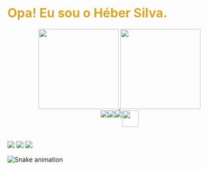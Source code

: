 <h1 style="color:#d9a525"> Opa! Eu sou o Héber Silva. </h1>
<div align="center">
  <a href="https://github.com/heber364">
  <img height="180em" src="https://github-readme-stats.vercel.app/api?username=heber364&show_icons=true&theme=codeSTACKr&include_all_commits=true&count_private=true&title_color=d9a525&locale=pt-br&icon_color=d9a525&bg_color=DEG,070709,161b18">
  <img height="180em" src="https://github-readme-stats.vercel.app/api/top-langs/?username=heber364&layout=compact&langs_count=7&theme=codeSTACKr&title_color=d9a525&locale=pt-br&icon_color=d9a525&bg_color=DEG,161b18,070709"/>
</div>
  
<div align="center" style="display:flex;align-itens:center;justify-content:center" >
    <img src="https://img.icons8.com/color/40/000000/html-5--v1.png"/>  
    <img src="https://img.icons8.com/color/40/000000/css3.png" />
    <img src="https://img.icons8.com/color/40/000000/javascript--v2.png"  />
    <img src="https://upload.wikimedia.org/wikipedia/commons/a/a7/React-icon.svg" width="37"/>
</div>
  
##
  
<div style="margin-top:2rem"> 
<a href="https://www.instagram.com/heber_limas/" target="_blank"><img src="https://img.shields.io/badge/-Instagram-%23E4405F?style=for-the-badge&logo=instagram&logoColor=white" target="_blank"></a>
<a href = "mailto:contatoheber364@gmail.com"><img src="https://img.shields.io/badge/-Gmail-%23333?style=for-the-badge&logo=gmail&logoColor=white" target="_blank"></a>
<a href="https://www.linkedin.com/in/rafaella-ballerini-45875016a" target="_blank"><img src="https://img.shields.io/badge/-LinkedIn-%230077B5?style=for-the-badge&logo=linkedin&logoColor=white" target="_blank"></a>
</div>

  ![Snake animation](https://github.com/heber364/heber364/blob/output/github-contribution-grid-snake.svg)
